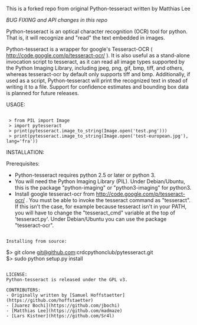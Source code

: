 This is a forked repo from original Python-tesseract written by Matthias Lee

*BUG FIXING and API changes in this repo*


Python-tesseract is an optical character recognition (OCR) tool for python.
That is, it will recognize and "read" the text embedded in images.

Python-tesseract is a wrapper for google's Tesseract-OCR
( http://code.google.com/p/tesseract-ocr/ ).  It is also useful as a
stand-alone invocation script to tesseract, as it can read all image types
supported by the Python Imaging Library, including jpeg, png, gif, bmp, tiff,
and others, whereas tesseract-ocr by default only supports tiff and bmp.
Additionally, if used as a script, Python-tesseract will print the recognized
text in stead of writing it to a file. Support for confidence estimates and
bounding box data is planned for future releases.


USAGE:
```

 > from PIL import Image
 > import pytesseract
 > print(pytesseract.image_to_string(Image.open('test.png')))
 > print(pytesseract.image_to_string(Image.open('test-european.jpg'), lang='fra'))
```

INSTALLATION:

Prerequisites:
* Python-tesseract requires python 2.5 or later or python 3.
* You will need the Python Imaging Library (PIL).  Under Debian/Ubuntu, this is
  the package "python-imaging" or "python3-imaging" for python3.
* Install google tesseract-ocr from http://code.google.com/p/tesseract-ocr/ .
  You must be able to invoke the tesseract command as "tesseract". If this
  isn't the case, for example because tesseract isn't in your PATH, you will
  have to change the "tesseract_cmd" variable at the top of 'tesseract.py'.
  Under Debian/Ubuntu you can use the package "tesseract-ocr".
   
```

Installing from source:   
```
$> git clone git@github.com:crdcpythonclub/pytesseract.git   
$> sudo python setup.py install  
```

LICENSE:
Python-tesseract is released under the GPL v3.

CONTRIBUTERS:
- Originally written by [Samuel Hoffstaetter](https://github.com/hoffstaetter) 
- [Juarez Bochi](https://github.com/jbochi)
- [Matthias Lee](https://github.com/madmaze)
- [Lars Kistner](https://github.com/Sr4l)



